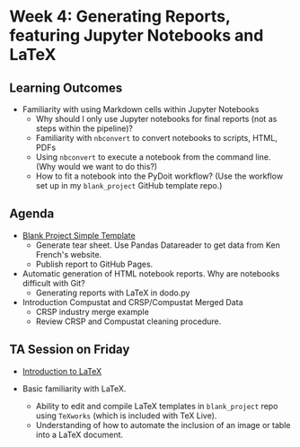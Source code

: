 # Week 4: Generating Reports, featuring Jupyter Notebooks and LaTeX 

## Learning Outcomes
 
 - Familiarity with using Markdown cells within Jupyter Notebooks
   - Why should I only use Jupyter notebooks for final reports (not as steps within the pipeline)?
   - Familiarity with `nbconvert` to convert notebooks to scripts, HTML, PDFs
   - Using `nbconvert` to execute a notebook from the command line. (Why would we want to do this?)
   - How to fit a notebook into the PyDoit workflow? (Use the workflow set up in my `blank_project` GitHub template repo.)



## Agenda

- [Blank Project Simple Template](https://github.com/jmbejara/blank_project_simple)
  - Generate tear sheet. Use Pandas Datareader to get data from Ken French's website.
  - Publish report to GitHub Pages.
- Automatic generation of HTML notebook reports. Why are notebooks difficult with Git?
  - Generating reports with LaTeX in dodo.py
- Introduction Compustat and CRSP/Compustat Merged Data
  - CRSP industry merge example
  - Review CRSP and Compustat cleaning procedure.

## TA Session on Friday
  - [Introduction to LaTeX](./intro_to_LaTeX.md)

 - Basic familiarity with LaTeX.
   - Ability to edit and compile LaTeX templates in `blank_project` repo using `TeXworks` (which is included with TeX Live).
   - Understanding of how to automate the inclusion of an image or table into a LaTeX document.


